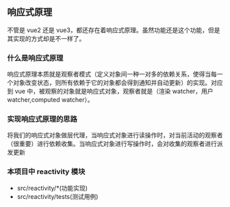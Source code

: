 ## 响应式原理

不管是 vue2 还是 vue3，都还存在着响应式原理。虽然功能还是这个功能，但是其实现的方式却是不一样了。

### 什么是响应式原理

响应式原理本质就是观察者模式（定义对象间一种一对多的依赖关系，使得当每一个对象改变状态，则所有依赖于它的对象都会得到通知并自动更新）的实现。对应到 vue 中，被观察的对象就是响应式对象，观察者就是（渲染 watcher，用户 watcher,computed watcher）。

### 实现响应式原理的思路

将我们的响应式对象做层代理，当响应式对象进行读操作时，对当前活动的观察者（很重要）进行依赖收集。当响应式对象进行写操作时，会对收集的观察者进行派发更新

### 本项目中 reactivity 模块

- src/reactivity/\*(功能实现)
- src/reactivity/tests(测试用例)

